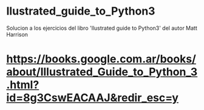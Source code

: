 # Ilustrated_guide_to_Python3
Solucion a los ejercicios del libro 'Ilustrated guide to Python3' del autor Matt Harrison

# https://books.google.com.ar/books/about/Illustrated_Guide_to_Python_3.html?id=8g3CswEACAAJ&redir_esc=y

